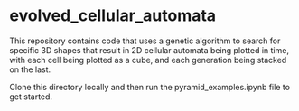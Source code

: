 # evolved_cellular_automata
This repository contains code that uses a genetic algorithm to search for specific 3D shapes that result in 2D cellular automata being plotted in time, with each cell being plotted as a cube, and each generation being stacked on the last.


Clone this directory locally and then run the pyramid_examples.ipynb file to get started.
